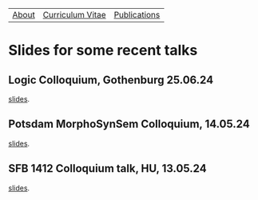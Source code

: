 <table>
  <tbody>
    <tr>
      <td><a href="index">About</a></td>
      <td><a href="cv">Curriculum Vitae</a></td>
      <td><a href="papers">Publications</a></td>
    </tr>
    </tbody>
</table>


# Slides for some recent talks

## Logic Colloquium, Gothenburg 25.06.24

<p><a href="lc2024.pdf" data-type="page" data-id="29">slides</a>.</p>



## Potsdam MorphoSynSem Colloquium, 14.05.24


<p><a href="potsdam_seminar.pdf" data-type="page" data-id="29">slides</a>.</p>


## SFB 1412 Colloquium talk, HU, 13.05.24


<p><a href="hu_sfb_colloq.pdf" data-type="page" data-id="29">slides</a>.</p>
